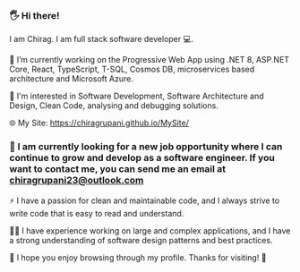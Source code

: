 ### 🖐 Hi there!

I am Chirag. I am full stack software developer 💻. 

🔭 I’m currently working on the Progressive Web App using .NET 8, ASP.NET Core, React, TypeScript, T-SQL, Cosmos DB, microservices based architecture and Microsoft Azure.

🤔 I'm interested in Software Development, Software Architecture and Design, Clean Code, analysing and debugging solutions.

🌐 My Site: https://chiragrupani.github.io/MySite/

 ### 📧 I am currently looking for a new job opportunity where I can continue to grow and develop as a software engineer. If you want to contact me, you can send me an email at [chiragrupani23@outlook.com](mailto:chiragrupani23@outlook.com) 

⚡ I have a passion for clean and maintainable code, and I always strive to write code that is easy to read and understand. 

 🧑‍💼 I have experience working on large and complex applications, and I have a strong understanding of software design patterns and best practices.

 💬 I hope you enjoy browsing through my profile. Thanks for visiting! 👀

<!--
**ChiragRupani/ChiragRupani** is a ✨ _special_ ✨ repository because its `README.md` (this file) appears on your GitHub profile.

Here are some ideas to get you started:

- 🔭 I’m currently working on ...
- 🌱 I’m currently learning ...
- 👯 I’m looking to collaborate on ...
- 🤔 I’m looking for help with ...
- 💬 Ask me about ...
- 📫 How to reach me: ...
- 😄 Pronouns: ...
- ⚡ Fun fact: ...
- 👋 💼💻 
- 📦 projects 
-->
